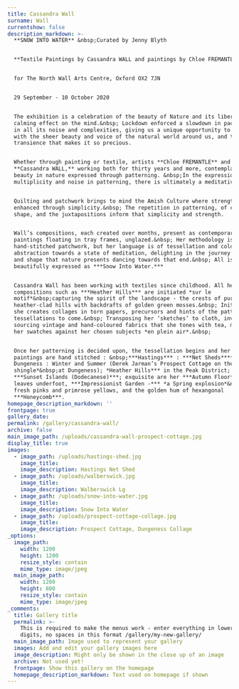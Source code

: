 ```yaml
---
title: Cassandra Wall
surname: Wall
currentshow: false
description_markdown: >-
  **SNOW INTO WATER** &nbsp;Curated by Jenny Blyth


  **Textile Paintings by Cassandra WALL and paintings by Chloe FREMANTLE**


  for The North Wall Arts Centre, Oxford OX2 7JN


  29 September - 10 October 2020


  The exhibition is a celebration of the beauty of Nature and its liberating and
  calming effect on the mind.&nbsp; Lockdown enforced a slowdown in pace of life
  in all its noise and complexities, giving us a unique opportunity to re-engage
  with the sheer beauty and voice of the natural world around us, and the
  transience that makes it so precious.


  Whether through painting or textile, artists **Chloe FREMANTLE** and
  **Cassandra WALL,** working both for thirty years and more, contemplate that
  beauty in nature expressed through patterning. &nbsp;In the expression of the
  multiplicity and noise in patterning, there is ultimately a meditative calm.


  Quilting and patchwork brings to mind the Amish Culture where strength is
  enhanced through simplicity.&nbsp; The repetition in patterning, of colour and
  shape, and the juxtapositions inform that simplicity and strength.


  Wall’s compositions, each created over months, present as contemporary textile
  paintings floating in tray frames, unglazed.&nbsp; Her methodology is
  hand-stitched patchwork, but her language is of tessellation and colourfield
  abstraction towards a state of meditation, delighting in the journey of colour
  and shape that nature presents dancing towards that end.&nbsp; All is
  beautifully expressed as ***Snow Into Water.***


  Cassandra Wall has been working with textiles since childhood. All her
  compositions such as ***Heather Hills*** are initiated *sur le
  motif*&nbsp;capturing the spirit of the landscape - the crests of purple
  heather-clad hills with backdrafts of golden green mosses.&nbsp; Initially,
  she creates collages in torn papers, precursors and hints of the patterns and
  tessellations to come.&nbsp; Transposing her ‘sketches’ to cloth, involves
  sourcing vintage and hand-coloured fabrics that she tones with tea, matching
  her swatches against her chosen subjects *en plein air*.&nbsp;


  Once her patterning is decided upon, the tessellation begins and her textile
  paintings are hand stitched : &nbsp;***Hastings*** : ***Net Sheds******;
  Dungeness : Winter and Summer (Derek Jarman’s Prospect Cottage on the
  shingle*&nbsp;at Dungeness); *Heather Hills*** in the Peak District; and
  ***Sunset Islands (Dodecanese)***; exquisite are her ***Autumn Floor*** with
  leaves underfoot, ***Impressionist Garden -*** *a Spring explosion*&nbsp;in
  fresh pinks and primrose yellows, and the golden hum of hexangonal
  ***Honeycomb***.
homepage_description_markdown: ''
frontpage: true
gallery_date:
permalink: /gallery/cassandra-wall/
archive: false
main_image_path: /uploads/cassandra-wall-prospect-cottage.jpg
display_title: true
images:
  - image_path: /uploads/hastings-shed.jpg
    image_title:
    image_description: Hastings Net Shed
  - image_path: /uploads/walberswick.jpg
    image_title:
    image_description: Walberswick Lg
  - image_path: /uploads/snow-into-water.jpg
    image_title:
    image_description: Snow Into Water
  - image_path: /uploads/prospect-cottage-collage.jpg
    image_title:
    image_description: Prospect Cottage, Dungeness Collage
_options:
  image_path:
    width: 1200
    height: 1200
    resize_style: contain
    mime_type: image/jpeg
  main_image_path:
    width: 1200
    height: 800
    resize_style: contain
    mime_type: image/jpeg
_comments:
  title: Gallery title
  permalink: >-
    This is required to make the menus work - enter everything in lower case, no
    digits, no spaces in this format /gallery/my-new-gallery/
  main_image_path: Image used to represent your gallery
  images: Add and edit your gallery images here
  image_description: Might only be shown in the close up of an image
  archive: Not used yet!
  frontpage: Show this gallery on the homepage
  homepage_description_markdown: Text used on homepage if shown
---
```

